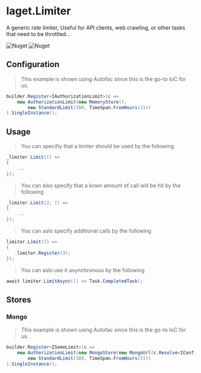 # laget.Limiter
A generic rate limiter, Useful for API clients, web crawling, or other tasks that need to be throttled...

![Nuget](https://img.shields.io/nuget/v/laget.Limiter)
![Nuget](https://img.shields.io/nuget/dt/laget.Limiter)

## Configuration
> This example is shown using Autofac since this is the go-to IoC for us.
```c#
builder.Register<IAuthorizationLimit>(c =>
    new AuthorizationLimit(new MemoryStore(),
        new StandardLimit(300, TimeSpan.FromHours(3)))
).SingleInstance();
```

## Usage
> You can specifiy that a limiter should be used by the following
```c#
_limiter.Limit(() =>
{
    ...
});
```

> You can also specify that a kown amount of call will be hit by the following
```c#
_limiter.Limit(2, () =>
{
    ...
});
```

> You can aslo specify additional calls by the following
```c#
limiter.Limit(() =>
{
    limiter.Register(3);
});
```

> You can aslo use it asynchronous by the following
```c#
await limiter.LimitAsync(() => Task.CompletedTask);
```

## Stores
### Mongo
> This example is shown using Autofac since this is the go-to IoC for us.
```c#
builder.Register<ISomeLimit>(c =>
    new AuthorizationLimit(new MongoStore(new MongoUrl(c.Resolve<IConfiguration>().GetConnectionString("MongoConnectionString")), "authorization.calls"),
        new StandardLimit(300, TimeSpan.FromHours(3)))
).SingleInstance();
```
